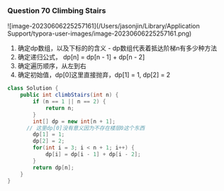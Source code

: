 ### Question 70 Climbing Stairs

![image-20230606225257161](/Users/jasonjin/Library/Application Support/typora-user-images/image-20230606225257161.png)

1. 确定dp数组，以及下标的的含义 - dp数组代表着抵达阶梯n有多少种方法
2. 确定递归公式， dp[n] = dp[n - 1] + dp[n - 2]
3. 确定遍历顺序，从左到右
4. 确定初始值，dp[0]这里直接抛弃，dp[1] = 1, dp[2] = 2

```java
class Solution {
    public int climbStairs(int n) {
        if (n == 1 || n == 2) {
            return n;
        }
        int[] dp = new int[n + 1];
      // 这里dp[0]没有意义因为不存在楼层0这个东西
        dp[1] = 1;
        dp[2] = 2;
        for(int i = 3; i < n + 1; i++) {
            dp[i] = dp[i - 1] + dp[i - 2];
        }
        return dp[n];
    }
}
```

